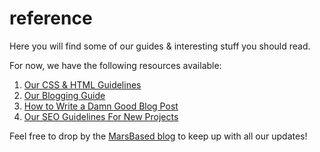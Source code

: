 # reference
Here you will find some of our guides &amp; interesting stuff you should read.

For now, we have the following resources available:

1. [Our CSS & HTML Guidelines](https://github.com/MarsBased/reference/blob/master/css-html-guidelines.md)
1. [Our Blogging Guide](https://github.com/MarsBased/reference/blob/master/blogging-guide.md)
1. [How to Write a Damn Good Blog Post](https://github.com/MarsBased/reference/blob/master/how-to-blog.md)
1. [Our SEO Guidelines For New Projects](https://github.com/MarsBased/reference/blob/master/seo-guidelines.md)

Feel free to drop by the [MarsBased blog](https://marsbased.com/blog) to keep up with all our updates!
